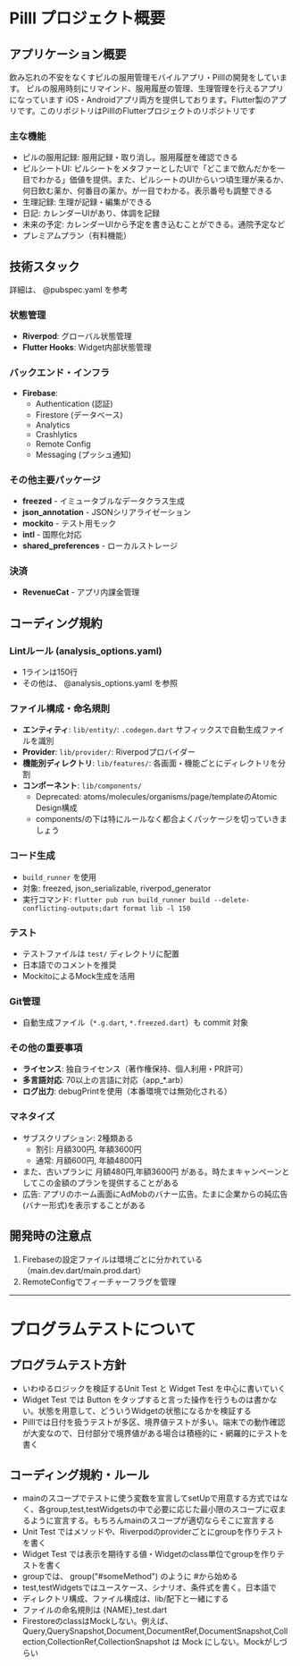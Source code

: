 # Pilll プロジェクト概要

## アプリケーション概要
飲み忘れの不安をなくすピルの服用管理モバイルアプリ・Pilllの開発をしています。
ピルの服用時刻にリマインド、服用履歴の管理、生理管理を行えるアプリになっています
iOS・Androidアプリ両方を提供しております。Flutter製のアプリです。このリポジトリはPilllのFlutterプロジェクトのリポジトリです

### 主な機能
- ピルの服用記録: 服用記録・取り消し。服用履歴を確認できる
- ピルシートUI: ピルシートをメタファーとしたUIで「どこまで飲んだかを一目でわかる」価値を提供。また、ピルシートのUIからいつ頃生理が来るか、何日飲む薬か、何番目の薬か。が一目でわかる。表示番号も調整できる
- 生理記録: 生理が記録・編集ができる
- 日記: カレンダーUIがあり、体調を記録
- 未来の予定: カレンダーUIから予定を書き込むことができる。通院予定など
- プレミアムプラン（有料機能）

## 技術スタック
詳細は、 @pubspec.yaml を参考

### 状態管理
- **Riverpod**: グローバル状態管理
- **Flutter Hooks**: Widget内部状態管理

### バックエンド・インフラ
- **Firebase**:
  - Authentication (認証)
  - Firestore (データベース)
  - Analytics
  - Crashlytics
  - Remote Config
  - Messaging (プッシュ通知)

### その他主要パッケージ
- **freezed** - イミュータブルなデータクラス生成
- **json_annotation** - JSONシリアライゼーション
- **mockito** - テスト用モック
- **intl** - 国際化対応
- **shared_preferences** - ローカルストレージ

### 決済
- **RevenueCat** - アプリ内課金管理

## コーディング規約

### Lintルール (analysis_options.yaml)
- 1ラインは150行
- その他は、 @analysis_options.yaml を参照

### ファイル構成・命名規則
- **エンティティ**: `lib/entity/`: `.codegen.dart` サフィックスで自動生成ファイルを識別
- **Provider**: `lib/provider/`: Riverpodプロバイダー
- **機能別ディレクトリ**: `lib/features/`: 各画面・機能ごとにディレクトリを分割
- **コンポーネント**: `lib/components/` 
  * Deprecated: atoms/molecules/organisms/page/templateのAtomic Design構成
  * components/の下は特にルールなく都合よくパッケージを切っていきましょう

### コード生成
- `build_runner` を使用
- 対象: freezed, json_serializable, riverpod_generator
- 実行コマンド: `flutter pub run build_runner build --delete-conflicting-outputs;dart format lib -l 150`

### テスト
- テストファイルは `test/` ディレクトリに配置
- 日本語でのコメントを推奨
- MockitoによるMock生成を活用

### Git管理
- 自動生成ファイル（`*.g.dart`, `*.freezed.dart`）も commit 対象

### その他の重要事項
- **ライセンス**: 独自ライセンス（著作権保持、個人利用・PR許可）
- **多言語対応**: 70以上の言語に対応（app_*.arb）
- **ログ出力**: debugPrintを使用（本番環境では無効化される）

### マネタイズ
- サブスクリプション: 2種類ある
  * 割引: 月額300円, 年額3600円
  * 通常: 月額600円, 年額4800円
- また、古いプランに 月額480円,年額3600円 がある。時たまキャンペーンとしてこの金額のプランを提供することがある
- 広告: アプリのホーム画面にAdMobのバナー広告。たまに企業からの純広告(バナー形式)を表示することがある

## 開発時の注意点
1. Firebaseの設定ファイルは環境ごとに分かれている（main.dev.dart/main.prod.dart）
2. RemoteConfigでフィーチャーフラグを管理

------------------------------------

# プログラムテストについて

## プログラムテスト方針
- いわゆるロジックを検証するUnit Test と Widget Test を中心に書いていく
- Widget Test では Button をタップすると言った操作を行うものは書かない。状態を用意して、どういうWidgetの状態になるかを検証する
- Pilllでは日付を扱うテストが多区、境界値テストが多い。端末での動作確認が大変なので、日付部分で境界値がある場合は積極的に・網羅的にテストを書く

## コーディング規約・ルール
- mainのスコープでテストに使う変数を宣言してsetUpで用意する方式ではなく、各group,test,testWidgetsの中で必要に応じた最小限のスコープに収まるように宣言する。もちろんmainのスコープが適切ならそこに宣言する
- Unit Test ではメソッドや、Riverpodのproviderごとにgroupを作りテストを書く
- Widget Test では表示を期待する値・Widgetのclass単位でgroupを作りテストを書く
- groupでは、 group("#someMethod") のように #から始める
- test,testWidgetsではユースケース、シナリオ、条件式を書く。日本語で
- ディレクトリ構成、ファイル構成は、lib/配下と一緒にする
- ファイルの命名規則は {NAME}_test.dart
- FirestoreのclassはMockしない。例えば、Query,QuerySnapshot,Document,DocumentRef,DocumentSnapshot,Collection,CollectionRef,CollectionSnapshot は Mock にしない。Mockがしづらい
